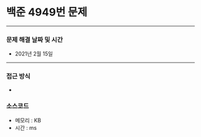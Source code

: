 
# 백준 4949번 문제

---

### 문제 해결 날짜 및 시간

- 2021년 2월 15일

---

### 접근 방식
- 

### 소스코드
- 메모리 : KB
- 시간 : ms
```C

```